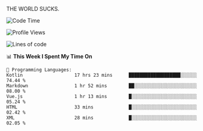 THE WORLD SUCKS.

<!--START_SECTION:waka-->
![Code Time](http://img.shields.io/badge/Code%20Time-381%20hrs%202%20mins-blue)

![Profile Views](http://img.shields.io/badge/Profile%20Views-0-blue)

![Lines of code](https://img.shields.io/badge/From%20Hello%20World%20I%27ve%20Written-1.9%20million%20lines%20of%20code-blue)

📊 **This Week I Spent My Time On** 

```text
💬 Programming Languages: 
Kotlin                   17 hrs 23 mins      ███████████████████░░░░░░   74.44 % 
Markdown                 1 hr 52 mins        ██░░░░░░░░░░░░░░░░░░░░░░░   08.00 % 
Vue.js                   1 hr 13 mins        █░░░░░░░░░░░░░░░░░░░░░░░░   05.24 % 
HTML                     33 mins             █░░░░░░░░░░░░░░░░░░░░░░░░   02.42 % 
XML                      28 mins             █░░░░░░░░░░░░░░░░░░░░░░░░   02.05 % 
```


<!--END_SECTION:waka-->
